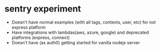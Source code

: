 # sentry experiment

- Doesn't have normal examples (with all tags, contexts, user, etc) for not express platform
- Have integrations with lambdas(aws, azure, google) and deprecated platforms (express, connect)
- Doesn't have (as auth0) getting started for vanilla nodejs server
